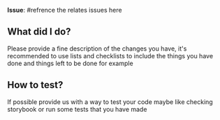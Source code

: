 **Issue**: #refrence the relates issues here

## What did I do?
Please provide a fine description of the changes you have,
it's recommended to use lists and checklists
to include the things you have done and things left to be done for example

## How to test?
If possible provide us with a way to test your code maybe like checking storybook or run some tests that you have made
